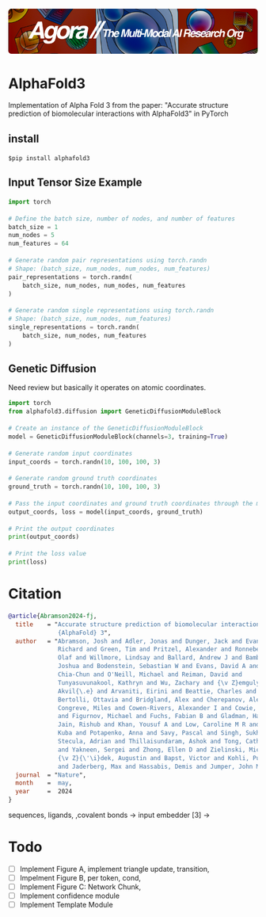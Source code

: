 [![Multi-Modality](agorabanner.png)](https://discord.gg/qUtxnK2NMf)

# AlphaFold3
Implementation of Alpha Fold 3 from the paper: "Accurate structure prediction of biomolecular interactions with AlphaFold3" in PyTorch


## install
`$pip install alphafold3`

## Input Tensor Size Example

```python
import torch

# Define the batch size, number of nodes, and number of features
batch_size = 1
num_nodes = 5
num_features = 64

# Generate random pair representations using torch.randn
# Shape: (batch_size, num_nodes, num_nodes, num_features)
pair_representations = torch.randn(
    batch_size, num_nodes, num_nodes, num_features
)

# Generate random single representations using torch.randn
# Shape: (batch_size, num_nodes, num_features)
single_representations = torch.randn(
    batch_size, num_nodes, num_features
)
```

## Genetic Diffusion
Need review but basically it operates on atomic coordinates.

```python
import torch
from alphafold3.diffusion import GeneticDiffusionModuleBlock

# Create an instance of the GeneticDiffusionModuleBlock
model = GeneticDiffusionModuleBlock(channels=3, training=True)

# Generate random input coordinates
input_coords = torch.randn(10, 100, 100, 3)

# Generate random ground truth coordinates
ground_truth = torch.randn(10, 100, 100, 3)

# Pass the input coordinates and ground truth coordinates through the model
output_coords, loss = model(input_coords, ground_truth)

# Print the output coordinates
print(output_coords)

# Print the loss value
print(loss)
```


# Citation
```bibtex
@article{Abramson2024-fj,
  title    = "Accurate structure prediction of biomolecular interactions with
              {AlphaFold} 3",
  author   = "Abramson, Josh and Adler, Jonas and Dunger, Jack and Evans,
              Richard and Green, Tim and Pritzel, Alexander and Ronneberger,
              Olaf and Willmore, Lindsay and Ballard, Andrew J and Bambrick,
              Joshua and Bodenstein, Sebastian W and Evans, David A and Hung,
              Chia-Chun and O'Neill, Michael and Reiman, David and
              Tunyasuvunakool, Kathryn and Wu, Zachary and {\v Z}emgulyt{\.e},
              Akvil{\.e} and Arvaniti, Eirini and Beattie, Charles and
              Bertolli, Ottavia and Bridgland, Alex and Cherepanov, Alexey and
              Congreve, Miles and Cowen-Rivers, Alexander I and Cowie, Andrew
              and Figurnov, Michael and Fuchs, Fabian B and Gladman, Hannah and
              Jain, Rishub and Khan, Yousuf A and Low, Caroline M R and Perlin,
              Kuba and Potapenko, Anna and Savy, Pascal and Singh, Sukhdeep and
              Stecula, Adrian and Thillaisundaram, Ashok and Tong, Catherine
              and Yakneen, Sergei and Zhong, Ellen D and Zielinski, Michal and
              {\v Z}{\'\i}dek, Augustin and Bapst, Victor and Kohli, Pushmeet
              and Jaderberg, Max and Hassabis, Demis and Jumper, John M",
  journal  = "Nature",
  month    =  may,
  year     =  2024
}
```



sequences, ligands, ,covalent bonds -> input embedder [3] -> 


# Todo

- [ ] Implement Figure A, implement triangle update, transition, 
- [ ] Impelment Figure B, per token, cond, 
- [ ] Implement Figure C: Network Chunk,
- [ ] Implement confidence module
- [ ] Implement Template Module
